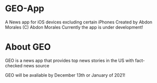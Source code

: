 # GEO-App
A News app for iOS devices excluding certain iPhones
Created by Abdon Morales
(C) Abdon Morales
Currently the app is under development!
# About GEO
GEO is a news app that provides top news stories in the US with fact-checked news source

GEO will be avaliable by December 13th or January of 2021!
